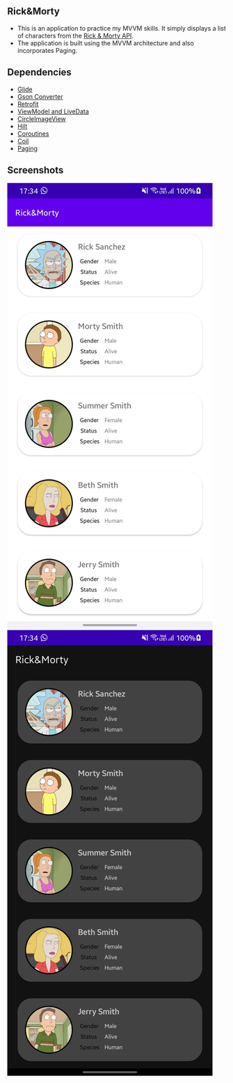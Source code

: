 ## Rick&Morty

- This is an application to practice my MVVM skills. It simply displays a list of characters from the [Rick & Morty API](https://rickandmortyapi.com/documentation/).
- The application is built using the MVVM architecture and also incorporates Paging.
## Dependencies
- [Glide](https://github.com/bumptech/glide)
- [Gson Converter](https://github.com/square/retrofit/tree/master/retrofit-converters/gson)
- [Retrofit](https://square.github.io/retrofit/)
- [ViewModel and LiveData](https://developer.android.com/jetpack/androidx/releases/lifecycle)
- [CircleImageView](https://github.com/hdodenhof/CircleImageView)
- [Hilt](https://developer.android.com/training/dependency-injection/hilt-android)
- [Coroutines](https://developer.android.com/kotlin/coroutines)
- [Coil](https://coil-kt.github.io/coil/)
- [Paging](https://developer.android.com/jetpack/androidx/releases/paging)

## Screenshots
![Dark](Images/day.jpg)
![Light](Images/night.jpg)
